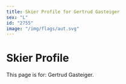 ```yaml
---
title: Skier Profile for Gertrud Gasteiger
sex: "L"
id: "2755"
image: "/img/flags/aut.svg" 
---
```


# Skier Profile

This page is for: Gertrud Gasteiger.
    